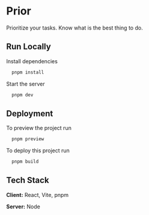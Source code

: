 # Prior

Prioritize your tasks. Know what is the best thing to do.

## Run Locally

Install dependencies

```bash
  pnpm install
```

Start the server

```bash
  pnpm dev
```

## Deployment

To preview the project run

```bash
  pnpm preview
```

To deploy this project run

```bash
  pnpm build
```

## Tech Stack

**Client:** React, Vite, pnpm

**Server:** Node
